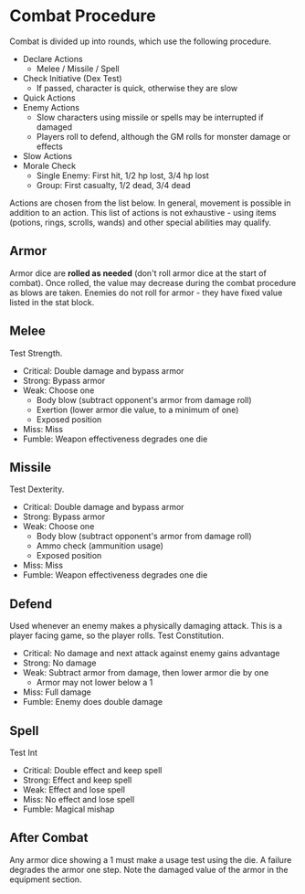 # Combat Procedure

Combat is divided up into rounds, which use the following procedure.

* Declare Actions
    * Melee / Missile / Spell
* Check Initiative (Dex Test)
    * If passed, character is quick, otherwise they are slow
* Quick Actions
* Enemy Actions
    * Slow characters using missile or spells may be interrupted if damaged
    * Players roll to defend, although the GM rolls for monster damage or effects
* Slow Actions
* Morale Check
    * Single Enemy: First hit, 1/2 hp lost, 3/4 hp lost
    * Group: First casualty, 1/2 dead, 3/4 dead

Actions are chosen from the list below. In general, movement is possible in addition to an action. This list of actions is not exhaustive - using items (potions, rings, scrolls, wands) and other special abilities may qualify.

## Armor

Armor dice are **rolled as needed** (don't roll armor dice at the start of combat). Once rolled, the value may decrease during the combat procedure as blows are taken. Enemies do not roll for armor - they have fixed value listed in the stat block.

## Melee

Test Strength.

* Critical: Double damage and bypass armor
* Strong: Bypass armor
* Weak: Choose one
   * Body blow (subtract opponent's armor from damage roll)
   * Exertion (lower armor die value, to a minimum of one)
   * Exposed position
* Miss: Miss
* Fumble: Weapon effectiveness degrades one die

## Missile

Test Dexterity.

* Critical: Double damage and bypass armor
* Strong: Bypass armor
* Weak: Choose one
   * Body blow (subtract opponent's armor from damage roll)
   * Ammo check (ammunition usage)
   * Exposed position
* Miss: Miss
* Fumble: Weapon effectiveness degrades one die

## Defend

Used whenever an enemy makes a physically damaging attack. This is a player facing game, so the player rolls. Test Constitution.

* Critical: No damage and next attack against enemy gains advantage
* Strong: No damage
* Weak: Subtract armor from damage, then lower armor die by one
    * Armor may not lower below a 1
* Miss: Full damage
* Fumble: Enemy does double damage

## Spell

Test Int

* Critical: Double effect and keep spell
* Strong: Effect and keep spell
* Weak: Effect and lose spell
* Miss: No effect and lose spell
* Fumble: Magical mishap

## After Combat

Any armor dice showing a 1 must make a usage test using the die. A failure degrades the armor one step. Note the damaged value of the armor in the equipment section.